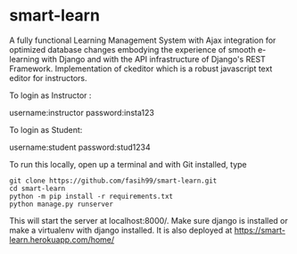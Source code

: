 # smart-learn
A fully functional Learning Management System with Ajax integration for optimized database changes embodying the experience of smooth e-learning with Django and with the API infrastructure of Django's REST Framework. Implementation of ckeditor which is a robust javascript text editor for instructors.


To login as Instructor :

username:instructor
password:insta123

To login as Student:

username:student
password:stud1234


To run this locally, open up a terminal and with Git installed, type
```
git clone https://github.com/fasih99/smart-learn.git
cd smart-learn
python -m pip install -r requirements.txt
python manage.py runserver
 ```
This will start the server at localhost:8000/. Make sure django is installed or make a virtualenv with django installed.
It is also deployed at https://smart-learn.herokuapp.com/home/

